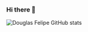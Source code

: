 ### Hi there 👋

![Douglas Felipe GitHub stats](https://github-readme-stats.vercel.app/api?username=dougfelipe&show_icons=true&theme=radical)
